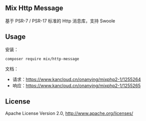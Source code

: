 ## Mix Http Message

基于 PSR-7 / PSR-17 标准的 Http 消息库，支持 Swoole

## Usage

安装：

```
composer require mix/http-message
```

文档：

- 请求：https://www.kancloud.cn/onanying/mixphp2-1/1255264
- 响应：https://www.kancloud.cn/onanying/mixphp2-1/1255265


## License

Apache License Version 2.0, http://www.apache.org/licenses/
